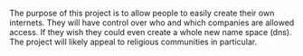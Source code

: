 The purpose of this project is to allow people to easily create their own internets.
They will have control over who and which companies are allowed access.
If they wish they could even create a whole new name space (dns).
The project will likely appeal to religious communities in particular.
